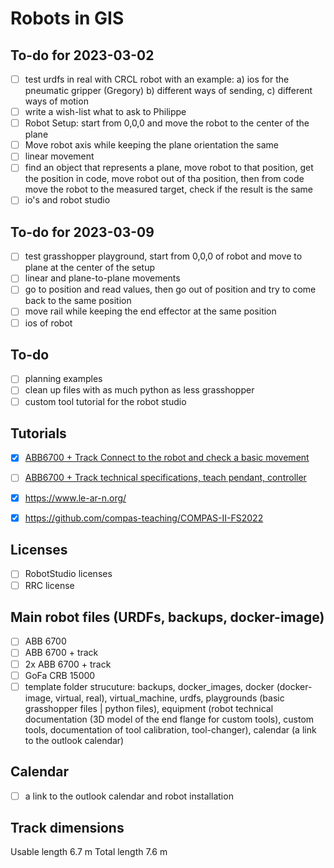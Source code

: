 # Robots in GIS

## To-do for 2023-03-02

- [ ] test urdfs in real with CRCL robot with an example: a) ios for the pneumatic gripper (Gregory) b) different ways of sending, c) different ways of motion
- [ ] write a wish-list what to ask to Philippe
- [ ] Robot Setup: start from 0,0,0 and move the robot to the center of the plane
- [ ] Move robot axis while keeping the plane orientation the same
- [ ] linear movement
- [ ] find an object that represents a plane, move robot to that position, get the position in code, move robot out of tha position, then from code move the robot to the measured target, check if the result is the same
- [ ] io's and robot studio

## To-do for 2023-03-09

- [ ] test grasshopper playground, start from 0,0,0 of robot and move to plane at the center of the setup
- [ ] linear and plane-to-plane movements
- [ ] go to position and read values, then go out of position and try to come back to the same position
- [ ] move rail while keeping the end effector at the same position
- [ ] ios of robot

## To-do

- [ ] planning examples
- [ ] clean up files with as much python as less grasshopper
- [ ] custom tool tutorial for the robot studio

## Tutorials

- [X] [ABB6700 + Track Connect to the robot and check a basic movement](https://github.com/GIS-EPFL/Robots/tree/main/robot_files/abb_irb_6700_track_irtb_6004)
- [ ] [ABB6700 + Track technical specifications, teach pendant, controller](https://github.com/GIS-EPFL/Robots/tree/main/tutorials)
- [X] https://www.le-ar-n.org/
- [X] https://github.com/compas-teaching/COMPAS-II-FS2022


## Licenses

- [ ] RobotStudio licenses
- [ ] RRC license

## Main robot files (URDFs, backups, docker-image)

- [ ] ABB 6700
- [ ] ABB 6700 + track
- [ ] 2x ABB 6700 + track
- [ ] GoFa CRB 15000
- [ ] template folder strucuture: backups, docker_images, docker (docker-image, virtual, real), virtual_machine, urdfs, playgrounds (basic grasshopper files | python files), equipment (robot technical documentation (3D model of the end flange for custom tools), custom tools, documentation of tool calibration, tool-changer), calendar (a link to the outlook calendar)

## Calendar

- [ ] a link to the outlook calendar and robot installation

## Track dimensions

Usable length 6.7 m
Total length 7.6 m

